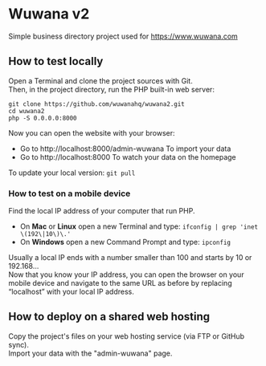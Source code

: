# Wuwana v2

Simple business directory project used for https://www.wuwana.com

## How to test locally

Open a Terminal and clone the project sources with Git.  
Then, in the project directory, run the PHP built-in web server:

```
git clone https://github.com/wuwanahq/wuwana2.git
cd wuwana2
php -S 0.0.0.0:8000
```

Now you can open the website with your browser:

- Go to http://localhost:8000/admin-wuwana To import your data
- Go to http://localhost:8000 To watch your data on the homepage

To update your local version: `git pull`

### How to test on a mobile device

Find the local IP address of your computer that run PHP.

- On **Mac** or **Linux** open a new Terminal and type: `ifconfig | grep 'inet \(192\|10\)\.'`
- On **Windows** open a new Command Prompt and type: `ipconfig`

Usually a local IP ends with a number smaller than 100 and starts by 10 or 192.168...  
Now that you know your IP address, you can open the browser on your mobile device and navigate to the same URL as before by replacing “localhost” with your local IP address.

## How to deploy on a shared web hosting

Copy the project's files on your web hosting service (via FTP or GitHub sync).  
Import your data with the "admin-wuwana" page.